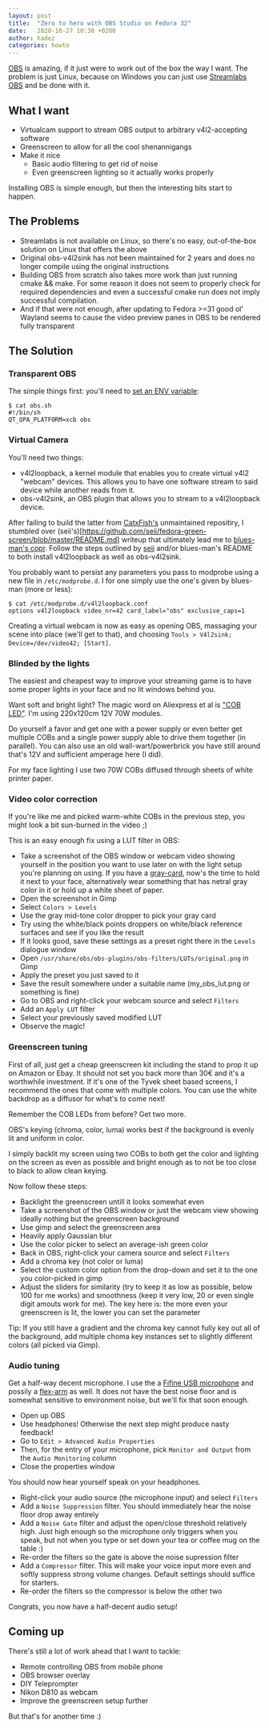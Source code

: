 ```yaml
---
layout: post
title:  "Zero to hero with OBS Studio on Fedora 32"
date:   2020-10-27 10:30 +0200
author: hadez
categories: howto
---
```


[OBS](https://obsproject.com/) is amazing, if it just were to work out of the box the way I want.
The problem is just Linux, because on Windows you can just use [Streamlabs OBS](https://streamlabs.com/streamlabs-obs) and be done with it.

## What I want

- Virtualcam support to stream OBS output to arbitrary v4l2-accepting software
- Greenscreen to allow for all the cool shenannigangs
- Make it nice
    - Basic audio filtering to get rid of noise
    - Even greenscreen lighting so it actually works properly

Installing OBS is simple enough, but then the interesting bits start to happen.

## The Problems

- Streamlabs is not available on Linux, so there's no easy, out-of-the-box solution on Linux that offers the above
- Original obs-v4l2sink has not been maintained for 2 years and does no longer compile using the original instructions
- Building OBS from scratch also takes more work than just running cmake && make. For some reason it does not seem to properly check for required dependencies and even a successful cmake run does not imply successful compilation.
- And if that were not enough, after updating to Fedora >=31 good ol' Wayland seems to cause the video preview panes in OBS to be rendered fully transparent

## The Solution

### Transparent OBS

The simple things first: you'll need to [set an ENV variable](https://obsproject.com/forum/threads/fedora-31-preview-window-is-transparent.112877/):

```
$ cat obs.sh 
#!/bin/sh
QT_QPA_PLATFORM=xcb obs
```

### Virtual Camera

You'll need two things:

- v4l2loopback, a kernel module that enables you to create virtual v4l2 "webcam" devices. This allows you to have one software stream to said device while another reads from it.
- obs-v4l2sink, an OBS plugin that allows you to stream to a v4l2loopback device.

After failing to build the latter from [CatxFish's](https://github.com/CatxFish/obs-v4l2sink) unmaintained repositiry, I stumbled over (seii's)[https://github.com/seii/fedora-green-screen/blob/master/README.md] writeup that ultimately lead me to [blues-man's copr](https://github.com/blues-man/obs-v4l2sink-plugin-fedora).
Follow the steps outlined by [seii](https://github.com/seii/fedora-green-screen/blob/master/README.md) and/or blues-man's README to both install v4l2loopback as well as obs-v4l2sink.

You probably want to persist any parameters you pass to modprobe using a new file in `/etc/modprobe.d`.
I for one simply use the one's given by blues-man (more or less):

```
$ cat /etc/modprobe.d/v4l2loopback.conf         
options v4l2loopback video_nr=42 card_label="obs" exclusive_caps=1
```

Creating a virtual webcam is now as easy as opening OBS, massaging your scene into place (we'll get to that), and choosing `Tools > V4l2sink; Device=/dev/video42; [Start]`.

### Blinded by the lights

The easiest and cheapest way to improve your streaming game is to have some proper lights in your face and no lit windows behind you.

Want soft and bright light? The magic word on Aliexpress et al is ["COB LED"](https://de.aliexpress.com/wholesale?catId=0origin=y&SearchText=cob+led).
I'm using 220x120cm 12V 70W modules.

Do yourself a favor and get one with a power supply or even better get multiple COBs and a single power supply able to drive them together (in parallel).
You can also use an old wall-wart/powerbrick you have still around that's 12V and sufficient amperage here (I did).

For my face lighting I use two 70W COBs diffused through sheets of white printer paper.

### Video color correction

If you're like me and picked warm-white COBs in the previous step, you might look a bit sun-burned in the video ;)

This is an easy enough fix using a LUT filter in OBS:

- Take a screenshot of the OBS window or webcam video showing yourself in the position you want to use later on with the light setup you're planning on using. If you have a [gray-card](https://www.amazon.de/-/en/gp/product/B00KCPBLWO/), now's the time to hold it next to your face, alternatively wear something that has netral gray color in it or hold up a white sheet of paper.
- Open the screenshot in Gimp
- Select `Colors > Levels`
- Use the gray mid-tone color dropper to pick your gray card
- Try using the white/black points droppers on white/black reference surfaces and see if you like the result
- If it looks good, save these settings as a preset right there in the `Levels` dialogue window
- Open `/usr/share/obs/obs-plugins/obs-filters/LUTs/original.png` in Gimp
- Apply the preset you just saved to it
- Save the result somewhere under a suitable name (my_obs_lut.png or something is fine)
- Go to OBS and right-click your webcam source and select `Filters`
- Add an `Apply LUT` filter
- Select your previously saved modified LUT
- Observe the magic!

### Greenscreen tuning

First of all, just get a cheap greenscreen kit including the stand to prop it up on Amazon or Ebay.
It should not set you back more than 30€ and it's a worthwhile investment.
If it's one of the Tyvek sheet based screens, I recommend the ones that come with multiple colors.
You can use the white backdrop as a diffusor for what's to come next!

Remember the COB LEDs from before?
Get two more.

OBS's keying (chroma, color, luma) works best if the background is evenly lit and uniform in color.

I simply backlit my screen using two COBs to both get the color and lighting on the screen as even as possible and bright enough as to not be too close to black to allow clean keying.

Now follow these steps:

- Backlight the greenscreen untill it looks somewhat even
- Take a screenshot of the OBS window or just the webcam view showing ideally nothing but the greenscreen background
- Use gimp and select the greenscreen area
- Heavily apply Gaussian blur
- Use the color picker to select an average-ish green color
- Back in OBS, right-click your camera source and select `Filters`
- Add a chroma key (not color or luma)
- Select the custom color option from the drop-down and set it to the one you color-picked in gimp
- Adjust the sliders for similarity (try to keep it as low as possible, below 100 for me works) and smoothness (keep it very low, 20 or even single digit amouts work for me). The key here is: the more even your greenscreen is lit, the lower you can set the parameter

Tip: If you still have a gradient and the chroma key cannot fully key out all of the background, add multiple choma key instances set to slightly different colors (all picked via Gimp).


### Audio tuning

Get a half-way decent microphone.
I use the a [Fifine USB microphone](https://www.amazon.de/-/en/gp/product/B07QC5W7G9/) and possily a [flex-arm](https://www.amazon.de/-/en/gp/product/B073VJKD9Q) as well.
It does not have the best noise floor and is somewhat sensitive to environment noise, but we'll fix that soon enough.

- Open up OBS
- Use headphones! Otherwise the next step might produce nasty feedback!
- Go to `Edit > Advanced Audio Properties`
- Then, for the entry of your microphone, pick `Monitor and Output` from the `Audio Monitoring` column
- Close the properties window

You should now hear yourself speak on your headphones.

- Right-click your audio source (the microphone input) and select `Filters`
- Add a `Noise Suppression` filter. You should immediately hear the noise floor drop away entirely
- Add a `Noise Gate` filter and adjust the open/close threshold relatively high. Just high enough so the microphone only triggers when you speak, but not when you type or set down your tea or coffee mug on the table :)
- Re-order the filters so the gate is above the noise supression filter
- Add a `Compressor` filter. This will make your voice input more even and softly suppress strong volume changes. Default settings should suffice for starters.
- Re-order the filters so the compressor is below the other two

Congrats, you now have a half-decent audio setup!


## Coming up

There's still a lot of work ahead that I want to tackle:

- Remote controlling OBS from mobile phone
- OBS browser overlay
- DIY Teleprompter
- Nikon D810 as webcam
- Improve the greenscreen setup further

But that's for another time :)

